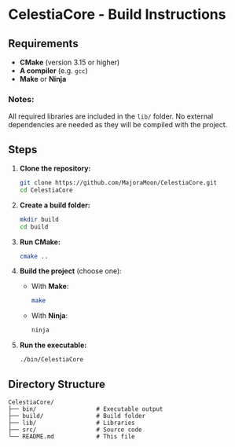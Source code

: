 # CelestiaCore - Build Instructions

## Requirements

- **CMake** (version 3.15 or higher)
- **A compiler** (e.g. `gcc`)
- **Make** or **Ninja**

### Notes:
All required libraries are included in the `lib/` folder. No external dependencies are needed as they will be compiled with the project.

## Steps

1. **Clone the repository:**

   ```bash
   git clone https://github.com/MajoraMoon/CelestiaCore.git
   cd CelestiaCore
   ```

2. **Create a build folder:**

   ```bash
   mkdir build
   cd build
   ```

3. **Run CMake:**

   ```bash
   cmake ..
   ```

4. **Build the project** (choose one):

   - With **Make**:

     ```bash
     make
     ```

   - With **Ninja**:

     ```bash
     ninja
     ```

5. **Run the executable:**

   ```bash
   ./bin/CelestiaCore
   ```

## Directory Structure

```
CelestiaCore/
├── bin/                 # Executable output
├── build/               # Build folder
├── lib/                 # Libraries
├── src/                 # Source code
└── README.md            # This file
```
